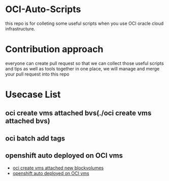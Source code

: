 # OCI-Auto-Scripts
this repo is for colleting some useful scripts when you use OCI oracle cloud infrastructure.

# Contribution approach
everyone can create pull request so that we can collect those useful scripts and tips as well as tools together in one place, we will manage and merge your pull request into this repo

# Usecase List

## oci create vms attached bvs(./oci create vms attached bvs)

## oci batch add tags

## openshift auto deployed on OCI vms

- [oci create vms attached new blockvolumes](https://github.com/munger1985/OCI-Auto-Scripts/tree/main/oci%20create%20vms%20attached%20bvs)
- [openshift auto deployed on OCI vms](./openshift/README.md)
